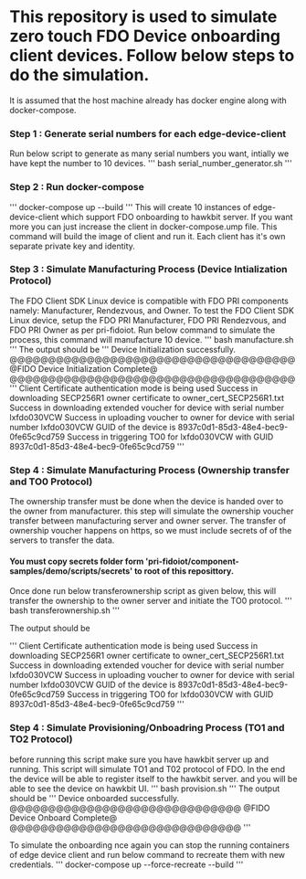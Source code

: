 # This repository is used to simulate zero touch FDO Device onboarding client devices. Follow below steps to do the simulation.
It is assumed that the host machine already has docker engine along with docker-compose.

### Step 1 : Generate serial numbers for each edge-device-client
Run below script to generate as many serial numbers you want, intially we have kept the number to 10 devices. 
'''
bash serial_number_generator.sh
'''

### Step 2 : Run docker-compose
'''
docker-compose up --build
'''
This will create 10 instances of edge-device-client which support FDO onboarding to hawkbit server. If you want more you can just increase the client in docker-compose.ump file. 
This command will build the image of client and run it. Each client has it's own separate private key and identity.

### Step 3 : Simulate Manufacturing Process (Device Intialization Protocol)
The FDO Client SDK Linux device is compatible with FDO PRI components namely: Manufacturer, Rendezvous, and Owner.
To test the FDO Client SDK Linux device, setup the FDO PRI Manufacturer, FDO PRI Rendezvous, and FDO PRI Owner as per pri-fidoiot.
Run below command to simulate the process, this command will manufacture 10 device.
'''
bash manufacture.sh
'''
The output should be 
'''
Device Initialization successfully.
@@@@@@@@@@@@@@@@@@@@@@@@@@@@@@@@@@@@@
@FIDO Device Initialization Complete@
@@@@@@@@@@@@@@@@@@@@@@@@@@@@@@@@@@@@@
'''
Client Certificate authentication mode is being used
Success in downloading SECP256R1 owner certificate to owner_cert_SECP256R1.txt
Success in downloading extended voucher for device with serial number lxfdo030VCW
Success in uploading voucher to owner for device with serial number lxfdo030VCW
GUID of the device is 8937c0d1-85d3-48e4-bec9-0fe65c9cd759
Success in triggering TO0 for lxfdo030VCW with GUID 8937c0d1-85d3-48e4-bec9-0fe65c9cd759
'''

### Step 4 : Simulate Manufacturing Process (Ownership transfer and TO0 Protocol)
The ownership transfer must be done when the device is handed over to the owner from manufacturer. this step will simulate the ownership voucher transfer between manufacturing server and owner server. The transfer of ownership voucher happens on https, so we must include secrets of of the servers to transfer the data.
#### You must copy secrets folder form  'pri-fidoiot/component-samples/demo/scripts/secrets' to root of this reposittory.

Once done run below transferownership script as given below, this will transfer the ownership to the owner server and initiate the TO0 protocol.
'''
bash transferownership.sh
'''

The output should be 

'''
Client Certificate authentication mode is being used
Success in downloading SECP256R1 owner certificate to owner_cert_SECP256R1.txt
Success in downloading extended voucher for device with serial number lxfdo030VCW
Success in uploading voucher to owner for device with serial number lxfdo030VCW
GUID of the device is 8937c0d1-85d3-48e4-bec9-0fe65c9cd759
Success in triggering TO0 for lxfdo030VCW with GUID 8937c0d1-85d3-48e4-bec9-0fe65c9cd759
'''
### Step 4 : Simulate Provisioning/Onboadring Process (TO1 and TO2 Protocol)
before running this script make sure you have hawkbit server up and running. This script will simulate TO1 and T02 protocol of FDO. In the end the device will be able to register itself to the hawkbit server. and you will be able to see the device on hawkbit UI.
'''
bash provision.sh
'''
The output should be 
'''
Device onboarded successfully.
@@@@@@@@@@@@@@@@@@@@@@@@@@@@@@
@FIDO Device Onboard Complete@
@@@@@@@@@@@@@@@@@@@@@@@@@@@@@@
'''

To simulate the onboarding nce again you can stop the running containers of edge device client and run below command to recreate them with new credentials.
'''
docker-compose up --force-recreate --build
'''







